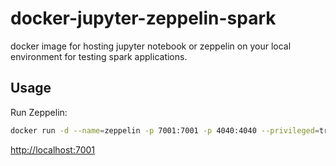 # docker-jupyter-zeppelin-spark #
docker image for hosting jupyter notebook or zeppelin on your local environment for testing spark applications.

## Usage ##

Run Zeppelin:

```bash
docker run -d --name=zeppelin -p 7001:7001 -p 4040:4040 --privileged=true --add-host=moby:127.0.0.1 -v $(pwd)/zepplin_conf/zeppelin-env.sh:/zeppelin/conf/zeppelin-env.sh:ro -v $(pwd)/zepplin_conf/zeppelin-site.xml:/zeppelin/conf/zeppelin-site.xml:ro -v $(pwd)/zeppelin_notebook:/zeppelin/notebook nilan3/spark-notebooks:2.4.3-20190710 zeppelin.sh
```
<http://localhost:7001>

